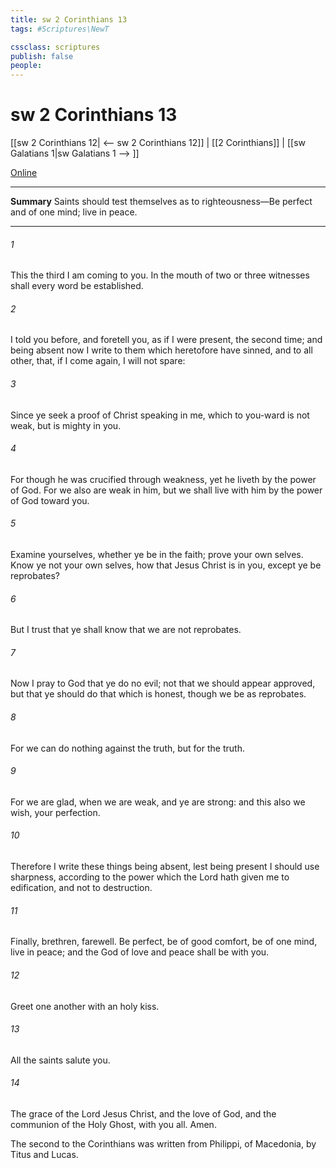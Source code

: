 ```yaml
---
title: sw 2 Corinthians 13
tags: #Scriptures\NewT

cssclass: scriptures
publish: false
people:
---
```


# sw 2 Corinthians 13
[[sw 2 Corinthians 12| <-- sw 2 Corinthians 12]] | [[2 Corinthians]] | [[sw Galatians 1|sw Galatians 1 --> ]]

[Online](https://churchofjesuschrist.org/study/scriptures/nt/2-cor/13?lang=eng)

---
__Summary__
Saints should test themselves as to righteousness—Be perfect and of one mind; live in peace.

---
###### 1 
This  the third  I am coming to you. In the mouth of two or three witnesses shall every word be established.

###### 2 
I told you before, and foretell you, as if I were present, the second time; and being absent now I write to them which heretofore have sinned, and to all other, that, if I come again, I will not spare:

###### 3 
Since ye seek a proof of Christ speaking in me, which to you-ward is not weak, but is mighty in you.

###### 4 
For though he was crucified through weakness, yet he liveth by the power of God. For we also are weak in him, but we shall live with him by the power of God toward you.

###### 5 
Examine yourselves, whether ye be in the faith; prove your own selves. Know ye not your own selves, how that Jesus Christ is in you, except ye be reprobates?

###### 6 
But I trust that ye shall know that we are not reprobates.

###### 7 
Now I pray to God that ye do no evil; not that we should appear approved, but that ye should do that which is honest, though we be as reprobates.

###### 8 
For we can do nothing against the truth, but for the truth.

###### 9 
For we are glad, when we are weak, and ye are strong: and this also we wish,  your perfection.

###### 10 
Therefore I write these things being absent, lest being present I should use sharpness, according to the power which the Lord hath given me to edification, and not to destruction.

###### 11 
Finally, brethren, farewell. Be perfect, be of good comfort, be of one mind, live in peace; and the God of love and peace shall be with you.

###### 12 
Greet one another with an holy kiss.

###### 13 
All the saints salute you.

###### 14 
The grace of the Lord Jesus Christ, and the love of God, and the communion of the Holy Ghost,  with you all. Amen.

The second  to the Corinthians was written from Philippi,  of Macedonia, by Titus and Lucas.

